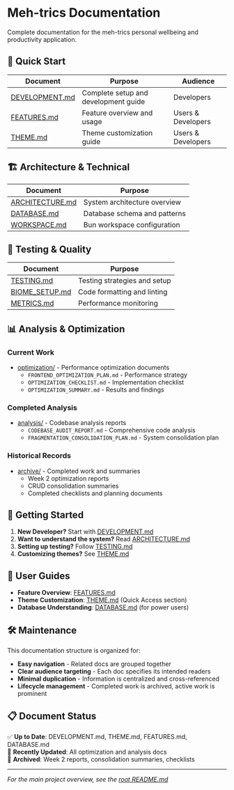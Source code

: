 # Meh-trics Documentation

Complete documentation for the meh-trics personal wellbeing and productivity application.

## 📖 Quick Start

| Document | Purpose | Audience |
|----------|---------|----------|
| [DEVELOPMENT.md](DEVELOPMENT.md) | Complete setup and development guide | Developers |
| [FEATURES.md](FEATURES.md) | Feature overview and usage | Users & Developers |
| [THEME.md](THEME.md) | Theme customization guide | Users & Developers |

## 🏗️ Architecture & Technical

| Document | Purpose |
|----------|---------|
| [ARCHITECTURE.md](ARCHITECTURE.md) | System architecture overview |
| [DATABASE.md](DATABASE.md) | Database schema and patterns |
| [WORKSPACE.md](WORKSPACE.md) | Bun workspace configuration |

## 🧪 Testing & Quality

| Document | Purpose |
|----------|---------|
| [TESTING.md](TESTING.md) | Testing strategies and setup |
| [BIOME_SETUP.md](BIOME_SETUP.md) | Code formatting and linting |
| [METRICS.md](METRICS.md) | Performance monitoring |

## 📊 Analysis & Optimization

### Current Work
- [optimization/](optimization/) - Performance optimization documents
  - `FRONTEND_OPTIMIZATION_PLAN.md` - Performance strategy
  - `OPTIMIZATION_CHECKLIST.md` - Implementation checklist  
  - `OPTIMIZATION_SUMMARY.md` - Results and findings

### Completed Analysis  
- [analysis/](analysis/) - Codebase analysis reports
  - `CODEBASE_AUDIT_REPORT.md` - Comprehensive code analysis
  - `FRAGMENTATION_CONSOLIDATION_PLAN.md` - System consolidation plan

### Historical Records
- [archive/](archive/) - Completed work and summaries
  - Week 2 optimization reports
  - CRUD consolidation summaries
  - Completed checklists and planning documents

## 🚀 Getting Started

1. **New Developer?** Start with [DEVELOPMENT.md](DEVELOPMENT.md)
2. **Want to understand the system?** Read [ARCHITECTURE.md](ARCHITECTURE.md) 
3. **Setting up testing?** Follow [TESTING.md](TESTING.md)
4. **Customizing themes?** See [THEME.md](THEME.md)

## 📱 User Guides

- **Feature Overview**: [FEATURES.md](FEATURES.md)
- **Theme Customization**: [THEME.md](THEME.md) (Quick Access section)
- **Database Understanding**: [DATABASE.md](DATABASE.md) (for power users)

## 🛠️ Maintenance

This documentation structure is organized for:
- **Easy navigation** - Related docs are grouped together
- **Clear audience targeting** - Each doc specifies its intended readers  
- **Minimal duplication** - Information is centralized and cross-referenced
- **Lifecycle management** - Completed work is archived, active work is prominent

## 📋 Document Status

✅ **Up to Date**: DEVELOPMENT.md, THEME.md, FEATURES.md, DATABASE.md  
🔄 **Recently Updated**: All optimization and analysis docs  
📁 **Archived**: Week 2 reports, consolidation summaries, checklists  

---

*For the main project overview, see the [root README.md](../README.md)*